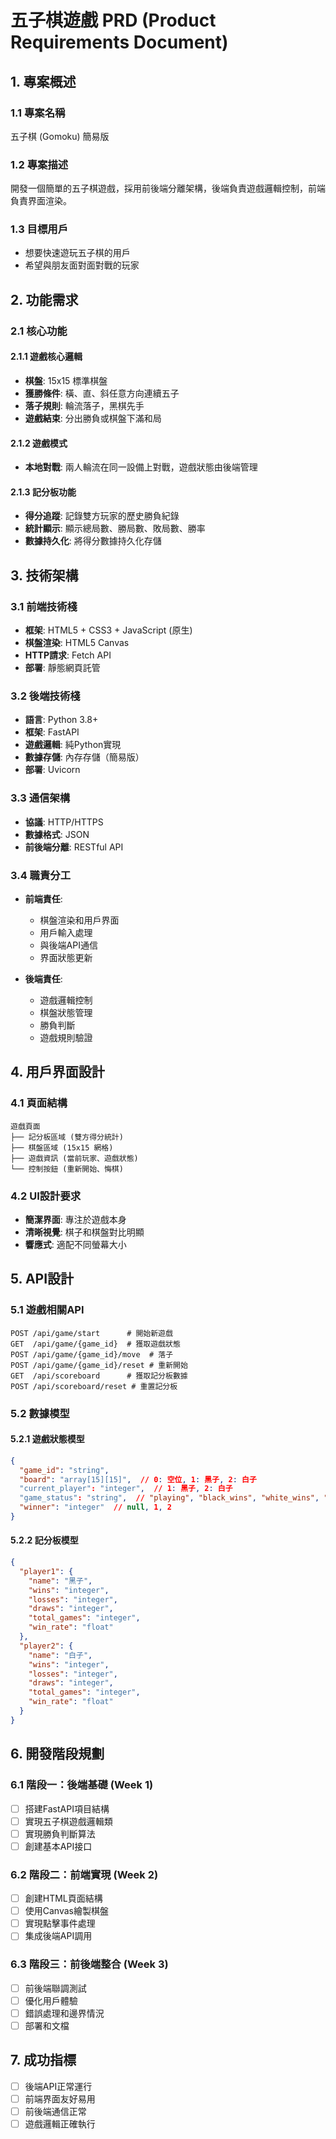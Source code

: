 # 五子棋遊戲 PRD (Product Requirements Document)

## 1. 專案概述

### 1.1 專案名稱
五子棋 (Gomoku) 簡易版

### 1.2 專案描述
開發一個簡單的五子棋遊戲，採用前後端分離架構，後端負責遊戲邏輯控制，前端負責界面渲染。

### 1.3 目標用戶
- 想要快速遊玩五子棋的用戶
- 希望與朋友面對面對戰的玩家

## 2. 功能需求

### 2.1 核心功能

#### 2.1.1 遊戲核心邏輯
- **棋盤**: 15x15 標準棋盤
- **獲勝條件**: 橫、直、斜任意方向連續五子
- **落子規則**: 輪流落子，黑棋先手
- **遊戲結束**: 分出勝負或棋盤下滿和局

#### 2.1.2 遊戲模式
- **本地對戰**: 兩人輪流在同一設備上對戰，遊戲狀態由後端管理

#### 2.1.3 記分板功能
- **得分追蹤**: 記錄雙方玩家的歷史勝負紀錄
- **統計顯示**: 顯示總局數、勝局數、敗局數、勝率
- **數據持久化**: 將得分數據持久化存儲

## 3. 技術架構

### 3.1 前端技術棧
- **框架**: HTML5 + CSS3 + JavaScript (原生)
- **棋盤渲染**: HTML5 Canvas
- **HTTP請求**: Fetch API
- **部署**: 靜態網頁託管

### 3.2 後端技術棧
- **語言**: Python 3.8+
- **框架**: FastAPI
- **遊戲邏輯**: 純Python實現
- **數據存儲**: 內存存儲（簡易版）
- **部署**: Uvicorn

### 3.3 通信架構
- **協議**: HTTP/HTTPS
- **數據格式**: JSON
- **前後端分離**: RESTful API

### 3.4 職責分工
- **前端責任**: 
  - 棋盤渲染和用戶界面
  - 用戶輸入處理
  - 與後端API通信
  - 界面狀態更新

- **後端責任**:
  - 遊戲邏輯控制
  - 棋盤狀態管理
  - 勝負判斷
  - 遊戲規則驗證

## 4. 用戶界面設計

### 4.1 頁面結構
```
遊戲頁面
├── 記分板區域 (雙方得分統計)
├── 棋盤區域 (15x15 網格)
├── 遊戲資訊 (當前玩家、遊戲狀態)
└── 控制按鈕 (重新開始、悔棋)
```

### 4.2 UI設計要求
- **簡潔界面**: 專注於遊戲本身
- **清晰視覺**: 棋子和棋盤對比明顯
- **響應式**: 適配不同螢幕大小

## 5. API設計

### 5.1 遊戲相關API
```
POST /api/game/start      # 開始新遊戲
GET  /api/game/{game_id}  # 獲取遊戲狀態
POST /api/game/{game_id}/move  # 落子
POST /api/game/{game_id}/reset # 重新開始
GET  /api/scoreboard      # 獲取記分板數據
POST /api/scoreboard/reset # 重置記分板
```

### 5.2 數據模型

#### 5.2.1 遊戲狀態模型
```json
{
  "game_id": "string",
  "board": "array[15][15]",  // 0: 空位, 1: 黑子, 2: 白子
  "current_player": "integer",  // 1: 黑子, 2: 白子
  "game_status": "string",  // "playing", "black_wins", "white_wins", "draw"
  "winner": "integer"  // null, 1, 2
}
```

#### 5.2.2 記分板模型
```json
{
  "player1": {
    "name": "黑子",
    "wins": "integer",
    "losses": "integer",
    "draws": "integer",
    "total_games": "integer",
    "win_rate": "float"
  },
  "player2": {
    "name": "白子",
    "wins": "integer", 
    "losses": "integer",
    "draws": "integer",
    "total_games": "integer",
    "win_rate": "float"
  }
}
```

## 6. 開發階段規劃

### 6.1 階段一：後端基礎 (Week 1)
- [ ] 搭建FastAPI項目結構
- [ ] 實現五子棋遊戲邏輯類
- [ ] 實現勝負判斷算法
- [ ] 創建基本API接口

### 6.2 階段二：前端實現 (Week 2)
- [ ] 創建HTML頁面結構
- [ ] 使用Canvas繪製棋盤
- [ ] 實現點擊事件處理
- [ ] 集成後端API調用

### 6.3 階段三：前後端整合 (Week 3)
- [ ] 前後端聯調測試
- [ ] 優化用戶體驗
- [ ] 錯誤處理和邊界情況
- [ ] 部署和文檔

## 7. 成功指標

- [ ] 後端API正常運行
- [ ] 前端界面友好易用
- [ ] 前後端通信正常
- [ ] 遊戲邏輯正確執行